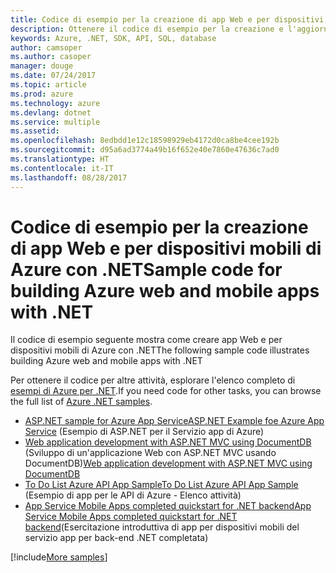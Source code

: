 ```yaml
---
title: Codice di esempio per la creazione di app Web e per dispositivi mobili di Azure con .NET
description: Ottenere il codice di esempio per la creazione e l'aggiornamento di App Web di Azure con .NET
keywords: Azure, .NET, SDK, API, SQL, database
author: camsoper
ms.author: casoper
manager: douge
ms.date: 07/24/2017
ms.topic: article
ms.prod: azure
ms.technology: azure
ms.devlang: dotnet
ms.service: multiple
ms.assetid: 
ms.openlocfilehash: 8edbdd1e12c18598929eb4172d0ca8be4cee192b
ms.sourcegitcommit: d95a6ad3774a49b16f652e40e7860e47636c7ad0
ms.translationtype: HT
ms.contentlocale: it-IT
ms.lasthandoff: 08/28/2017
---
```

# <a name="sample-code-for-building-azure-web-and-mobile-apps-with-net"></a><span data-ttu-id="8a88e-104">Codice di esempio per la creazione di app Web e per dispositivi mobili di Azure con .NET</span><span class="sxs-lookup"><span data-stu-id="8a88e-104">Sample code for building Azure web and mobile apps with .NET</span></span>

<span data-ttu-id="8a88e-105">Il codice di esempio seguente mostra come creare app Web e per dispositivi mobili di Azure con .NET</span><span class="sxs-lookup"><span data-stu-id="8a88e-105">The following sample code illustrates building Azure web and mobile apps with .NET</span></span>

<span data-ttu-id="8a88e-106">Per ottenere il codice per altre attività, esplorare l'elenco completo di [esempi di Azure per .NET](https://azure.microsoft.com/resources/samples/?platform=dotnet&view=azure-dotnet).</span><span class="sxs-lookup"><span data-stu-id="8a88e-106">If you need code for other tasks, you can browse the full list of [Azure .NET samples](https://azure.microsoft.com/resources/samples/?platform=dotnet&view=azure-dotnet).</span></span>

- [<span data-ttu-id="8a88e-107">ASP.NET sample for Azure App Service</span><span class="sxs-lookup"><span data-stu-id="8a88e-107">ASP.NET Example foe Azure App Service</span></span>](https://azure.microsoft.com/en-us/resources/samples/app-service-web-dotnet-get-started/) (Esempio di ASP.NET per il Servizio app di Azure)
- <span data-ttu-id="8a88e-108">[Web application development with ASP.NET MVC using DocumentDB](https://azure.microsoft.com/en-us/resources/samples/documentdb-dotnet-todo-app/
) (Sviluppo di un'applicazione Web con ASP.NET MVC usando DocumentDB)</span><span class="sxs-lookup"><span data-stu-id="8a88e-108">[Web application development with ASP.NET MVC using DocumentDB](https://azure.microsoft.com/en-us/resources/samples/documentdb-dotnet-todo-app/
)</span></span>
- [<span data-ttu-id="8a88e-109">To Do List Azure API App Sample</span><span class="sxs-lookup"><span data-stu-id="8a88e-109">To Do List Azure API App Sample</span></span>](https://azure.microsoft.com/en-us/resources/samples/app-service-api-dotnet-todo-list/?cdn=disable) (Esempio di app per le API di Azure - Elenco attività)
- [<span data-ttu-id="8a88e-110">App Service Mobile Apps completed quickstart for .NET backend</span><span class="sxs-lookup"><span data-stu-id="8a88e-110">App Service Mobile Apps completed quickstart for .NET backend</span></span>](https://azure.microsoft.com/en-us/resources/samples/app-service-mobile-dotnet-backend-quickstart/)(Esercitazione introduttiva di app per dispositivi mobili del servizio app per back-end .NET completata)


[!include[More samples](includes/more-samples.md)]
